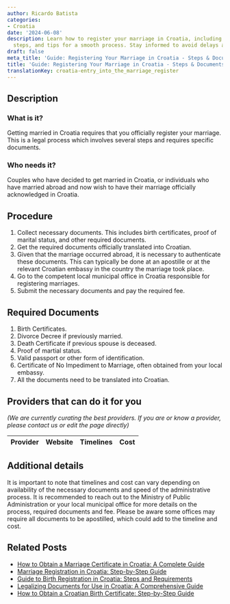 ```yaml
---
author: Ricardo Batista
categories:
- Croatia
date: '2024-06-08'
description: Learn how to register your marriage in Croatia, including required documents,
  steps, and tips for a smooth process. Stay informed to avoid delays and surprises.
draft: false
meta_title: 'Guide: Registering Your Marriage in Croatia - Steps & Documents'
title: 'Guide: Registering Your Marriage in Croatia - Steps & Documents'
translationKey: croatia-entry_into_the_marriage_register
---
```


## Description
### What is it?
Getting married in Croatia requires that you officially register your marriage. This is a legal process which involves several steps and requires specific documents.

### Who needs it?
Couples who have decided to get married in Croatia, or individuals who have married abroad and now wish to have their marriage officially acknowledged in Croatia.

## Procedure
1. Collect necessary documents. This includes birth certificates, proof of marital status, and other required documents.
2. Get the required documents officially translated into Croatian.
3. Given that the marriage occurred abroad, it is necessary to authenticate these documents. This can typically be done at an apostille or at the relevant Croatian embassy in the country the marriage took place.
4. Go to the competent local municipal office in Croatia responsible for registering marriages.
5. Submit the necessary documents and pay the required fee.

## Required Documents
1. Birth Certificates.
2. Divorce Decree if previously married.
3. Death Certificate if previous spouse is deceased.
4. Proof of martial status.
5. Valid passport or other form of identification.
6. Certificate of No Impediment to Marriage, often obtained from your local embassy.
7. All the documents need to be translated into Croatian.

## Providers that can do it for you

_(We are currently curating the best providers. If you are or know a provider, please contact us or edit the page directly)_

| Provider        |     Website     |     Timelines    |       Cost      |
| :-------------: | :-------------: |  :-------------: | :-------------: |

## Additional details
It is important to note that timelines and cost can vary depending on availability of the necessary documents and speed of the administrative process. It is recommended to reach out to the Ministry of Public Administration or your local municipal office for more details on the process, required documents and fee. Please be aware some offices may require all documents to be apostilled, which could add to the timeline and cost.
## Related Posts

- [How to Obtain a Marriage Certificate in Croatia: A Complete Guide](https://tramitit.com/guides/croatia/issuance_of_marriage_certificate/)
- [Marriage Registration in Croatia: Step-by-Step Guide](https://tramitit.com/guides/croatia/marriage_registration/)
- [Guide to Birth Registration in Croatia: Steps and Requirements](https://tramitit.com/guides/croatia/entry_into_the_birth_register/)
- [Legalizing Documents for Use in Croatia: A Comprehensive Guide](https://tramitit.com/guides/croatia/document_legalization/)
- [How to Obtain a Croatian Birth Certificate: Step-by-Step Guide](https://tramitit.com/guides/croatia/issuance_of_birth_certificate/)